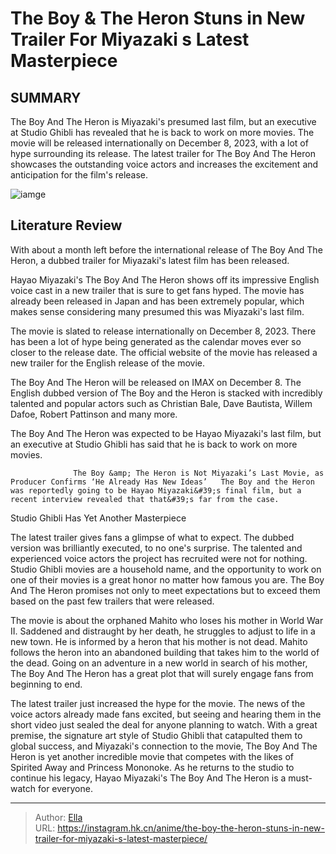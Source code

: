 # The Boy &amp; The Heron Stuns in New Trailer For Miyazaki s Latest Masterpiece


## SUMMARY 



  The Boy And The Heron is Miyazaki&#39;s presumed last film, but an executive at Studio Ghibli has revealed that he is back to work on more movies.   The movie will be released internationally on December 8, 2023, with a lot of hype surrounding its release.   The latest trailer for The Boy And The Heron showcases the outstanding voice actors and increases the excitement and anticipation for the film&#39;s release.  

![iamge](https://static1.srcdn.com/wordpress/wp-content/uploads/2023/11/the-boy-and-the-heron.jpg)

## Literature Review

With about a month left before the international release of The Boy And The Heron, a dubbed trailer for Miyazaki&#39;s latest film has been released.




Hayao Miyazaki&#39;s The Boy And The Heron shows off its impressive English voice cast in a new trailer that is sure to get fans hyped. The movie has already been released in Japan and has been extremely popular, which makes sense considering many presumed this was Miyazaki&#39;s last film.




The movie is slated to release internationally on December 8, 2023. There has been a lot of hype being generated as the calendar moves ever so closer to the release date. The official website of the movie has released a new trailer for the English release of the movie.


 

The Boy And The Heron will be released on IMAX on December 8. The English dubbed version of The Boy and the Heron is stacked with incredibly talented and popular actors such as Christian Bale, Dave Bautista, Willem Dafoe, Robert Pattinson and many more.



The Boy And The Heron was expected to be Hayao Miyazaki&#39;s last film, but an executive at Studio Ghibli has said that he is back to work on more movies.







                  The Boy &amp; The Heron is Not Miyazaki’s Last Movie, as Producer Confirms ‘He Already Has New Ideas’   The Boy and the Heron was reportedly going to be Hayao Miyazaki&#39;s final film, but a recent interview revealed that that&#39;s far from the case.   


 Studio Ghibli Has Yet Another Masterpiece 
          

The latest trailer gives fans a glimpse of what to expect. The dubbed version was brilliantly executed, to no one&#39;s surprise. The talented and experienced voice actors the project has recruited were not for nothing. Studio Ghibli movies are a household name, and the opportunity to work on one of their movies is a great honor no matter how famous you are. The Boy And The Heron promises not only to meet expectations but to exceed them based on the past few trailers that were released.

The movie is about the orphaned Mahito who loses his mother in World War II. Saddened and distraught by her death, he struggles to adjust to life in a new town. He is informed by a heron that his mother is not dead. Mahito follows the heron into an abandoned building that takes him to the world of the dead. Going on an adventure in a new world in search of his mother, The Boy And The Heron has a great plot that will surely engage fans from beginning to end.




The latest trailer just increased the hype for the movie. The news of the voice actors already made fans excited, but seeing and hearing them in the short video just sealed the deal for anyone planning to watch. With a great premise, the signature art style of Studio Ghibli that catapulted them to global success, and Miyazaki&#39;s connection to the movie, The Boy And The Heron is yet another incredible movie that competes with the likes of Spirited Away and Princess Mononoke. As he returns to the studio to continue his legacy, Hayao Miyazaki&#39;s The Boy And The Heron is a must-watch for everyone.



---

> Author: [Ella](https://instagram.hk.cn/)  
> URL: https://instagram.hk.cn/anime/the-boy-the-heron-stuns-in-new-trailer-for-miyazaki-s-latest-masterpiece/  


